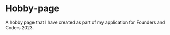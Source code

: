 # Hobby-page
A hobby page that I have created as part of my application for Founders and Coders 2023.
